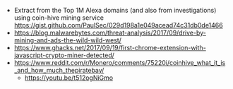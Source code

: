 - Extract from the Top 1M Alexa domains (and also from investigations) using coin-hive mining service https://gist.github.com/PaulSec/029d198a1e049acead74c31db0de1466
- https://blog.malwarebytes.com/threat-analysis/2017/09/drive-by-mining-and-ads-the-wild-wild-west/
- https://www.ghacks.net/2017/09/19/first-chrome-extension-with-javascript-crypto-miner-detected/
- https://www.reddit.com/r/Monero/comments/75220i/coinhive_what_it_is_and_how_much_thepiratebay/
  - https://youtu.be/t512ogNiGmo
